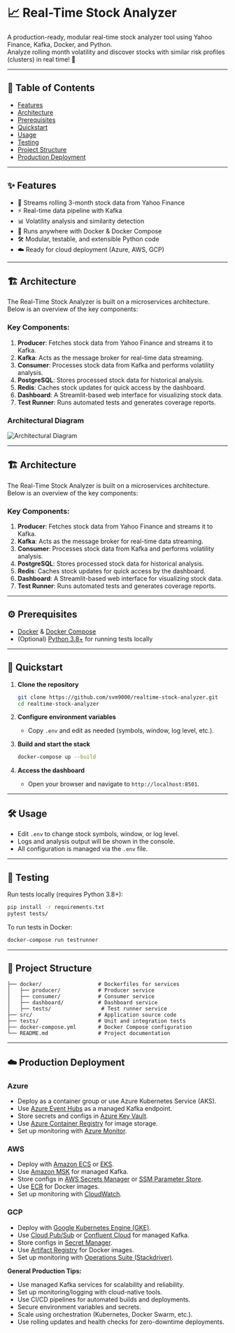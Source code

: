 # 📈 Real-Time Stock Analyzer

A production-ready, modular real-time stock analyzer tool using Yahoo Finance, Kafka, Docker, and Python.  
Analyze rolling month volatility and discover stocks with similar risk profiles (clusters) in real time! 🚀

---

## 📝 Table of Contents

- [Features](#features)
- [Architecture](#architecture)
- [Prerequisites](#prerequisites)
- [Quickstart](#quickstart)
- [Usage](#usage)
- [Testing](#testing)
- [Project Structure](#project-structure)
- [Production Deployment](#production-deployment)

---

## ✨ Features

- 🔄 Streams rolling 3-month stock data from Yahoo Finance
- ⚡ Real-time data pipeline with Kafka
- 📊 Volatility analysis and similarity detection
- 🐳 Runs anywhere with Docker & Docker Compose
- 🛠️ Modular, testable, and extensible Python code
- ☁️ Ready for cloud deployment (Azure, AWS, GCP)

---

## 🏗️ Architecture

The Real-Time Stock Analyzer is built on a microservices architecture. Below is an overview of the key components:

### Key Components:
1. **Producer**: Fetches stock data from Yahoo Finance and streams it to Kafka.
2. **Kafka**: Acts as the message broker for real-time data streaming.
3. **Consumer**: Processes stock data from Kafka and performs volatility analysis.
4. **PostgreSQL**: Stores processed stock data for historical analysis.
5. **Redis**: Caches stock updates for quick access by the dashboard.
6. **Dashboard**: A Streamlit-based web interface for visualizing stock data.
7. **Test Runner**: Runs automated tests and generates coverage reports.

### Architectural Diagram

![Architectural Diagram](src/images/architecture.PNG)

---

## 🏗️ Architecture

The Real-Time Stock Analyzer is built on a microservices architecture. Below is an overview of the key components:

### Key Components:
1. **Producer**: Fetches stock data from Yahoo Finance and streams it to Kafka.
2. **Kafka**: Acts as the message broker for real-time data streaming.
3. **Consumer**: Processes stock data from Kafka and performs volatility analysis.
4. **PostgreSQL**: Stores processed stock data for historical analysis.
5. **Redis**: Caches stock updates for quick access by the dashboard.
6. **Dashboard**: A Streamlit-based web interface for visualizing stock data.
7. **Test Runner**: Runs automated tests and generates coverage reports.

---

## ⚙️ Prerequisites

- [Docker](https://www.docker.com/) & [Docker Compose](https://docs.docker.com/compose/)
- (Optional) [Python 3.8+](https://www.python.org/) for running tests locally

---

## 🚀 Quickstart

1. **Clone the repository**
   ```bash
   git clone https://github.com/svm9000/realtime-stock-analyzer.git
   cd realtime-stock-analyzer
   ```

2. **Configure environment variables**
   - Copy `.env` and edit as needed (symbols, window, log level, etc.).

3. **Build and start the stack**
   ```bash
   docker-compose up --build
   ```

4. **Access the dashboard**
   - Open your browser and navigate to `http://localhost:8501`.

---

## 🛠️ Usage

- Edit `.env` to change stock symbols, window, or log level.
- Logs and analysis output will be shown in the console.
- All configuration is managed via the `.env` file.

---

## 🧪 Testing

Run tests locally (requires Python 3.8+):
```bash
pip install -r requirements.txt
pytest tests/
```

To run tests in Docker:
```bash
docker-compose run testrunner
```

---

## 📂 Project Structure

```
├── docker/                  # Dockerfiles for services
│   ├── producer/            # Producer service
│   ├── consumer/            # Consumer service
│   ├── dashboard/           # Dashboard service
│   ├── tests/                # Test runner service
├── src/                     # Application source code
├── tests/                   # Unit and integration tests
├── docker-compose.yml       # Docker Compose configuration
└── README.md                # Project documentation
```

---

## ☁️ Production Deployment

### Azure

- Deploy as a container group or use Azure Kubernetes Service (AKS).
- Use [Azure Event Hubs](https://azure.microsoft.com/en-us/products/event-hubs/) as a managed Kafka endpoint.
- Store secrets and configs in [Azure Key Vault](https://azure.microsoft.com/en-us/products/key-vault/).
- Use [Azure Container Registry](https://azure.microsoft.com/en-us/products/container-registry/) for image storage.
- Set up monitoring with [Azure Monitor](https://azure.microsoft.com/en-us/services/monitor/).

### AWS

- Deploy with [Amazon ECS](https://aws.amazon.com/ecs/) or [EKS](https://aws.amazon.com/eks/).
- Use [Amazon MSK](https://aws.amazon.com/msk/) for managed Kafka.
- Store configs in [AWS Secrets Manager](https://aws.amazon.com/secrets-manager/) or [SSM Parameter Store](https://aws.amazon.com/systems-manager/parameter-store/).
- Use [ECR](https://aws.amazon.com/ecr/) for Docker images.
- Set up monitoring with [CloudWatch](https://aws.amazon.com/cloudwatch/).

### GCP

- Deploy with [Google Kubernetes Engine (GKE)](https://cloud.google.com/kubernetes-engine).
- Use [Cloud Pub/Sub](https://cloud.google.com/pubsub) or [Confluent Cloud](https://www.confluent.io/) for managed Kafka.
- Store configs in [Secret Manager](https://cloud.google.com/secret-manager).
- Use [Artifact Registry](https://cloud.google.com/artifact-registry) for Docker images.
- Set up monitoring with [Operations Suite (Stackdriver)](https://cloud.google.com/products/operations).

**General Production Tips:**
- Use managed Kafka services for scalability and reliability.
- Set up monitoring/logging with cloud-native tools.
- Use CI/CD pipelines for automated builds and deployments.
- Secure environment variables and secrets.
- Scale using orchestration (Kubernetes, Docker Swarm, etc.).
- Use rolling updates and health checks for zero-downtime deployments.

